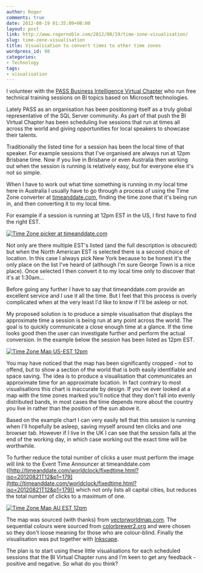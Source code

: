 ```yaml
---
author: Roger
comments: true
date: 2012-08-19 01:35:09+00:00
layout: post
link: http://www.rogernoble.com/2012/08/19/time-zone-visualisation/
slug: time-zone-visualisation
title: Visualisation to convert times to other time zones
wordpress_id: 98
categories:
- Technology
tags:
- visualisation
---
```


I volunteer with the [PASS Business Intelligence Virtual Chapter](http://bi.sqlpass.org/) who run free technical training sessions on BI topics based on Microsoft technologies.

Lately PASS as an organisation has been positioning itself as a truly global representative of the SQL Server community. As part of that push the BI Virtual Chapter has been scheduling live sessions that run at times all across the world and giving opportunities for local speakers to showcase their talents.

Traditionally the listed time for a session has been the local time of that speaker. For example sessions that I've organised are always run at 12pm Brisbane time. Now if you live in Brisbane or even Australia then working out when the session is running is relatively easy, but for everyone else it's not so simple.

When I have to work out what time something is running in my local time here in Australia I usually have to go through a process of using the Time Zone converter at [timeanddate.com](http://timeanddate.com), finding the time zone that it's being run in, and then converting it to my local time.

For example if a session is running at 12pm EST in the US, I first have to find the right EST.

[![Time Zone picker at timeanddate.com]({{site.baseurl}}/assets/img/timeanddate-tzpicker2.png)]({{site.baseurl}}/assets/img/timeanddate-tzpicker2.png)

Not only are there multiple EST's listed (and the full description is obscured) but when the North American EST is selected there is a second choice of location. In this case I always pick New York because to be honest it's the only place on the list I've heard of (although I'm sure George Town is a nice place). Once selected I then convert it to my local time only to discover that it's at 1:30am...

Before going any further I have to say that timeanddate.com provide an excellent service and I use it all the time. But I feel that this process is overly complicated when at the very least I'd like to know if I'll be asleep or not.

My proposed solution is to produce a simple visualisation that displays the approximate time a session is being run at any point across the world. The goal is to quickly communicate a close enough time at a glance. If the time looks good then the user can investigate further and perform the actual conversion. In the example below the session has been listed as 12pm EST.

[![Time Zone Map US-EST 12pm]({{site.baseurl}}/assets/img/TZMap_UST12.png)]({{site.baseurl}}/assets/img/TZMap_UST12.png)

You may have noticed that the map has been significantly cropped - not to offend, but to show a section of the world that is both easily identifiable and space saving. The idea is to produce a visualisation that communicates an approximate time for an approximate location. In fact contrary to most visualisations this chart is inaccurate by design. If you've ever looked at a map with the time zones marked you'll notice that they don't fall into evenly distributed bands, in most cases the time depends more about the country you live in rather than the position of the sun above it.

Based on the example chart I can very easily tell that this session is running when I'll hopefully be asleep, saving myself around ten clicks and one browser tab. However if I live in the UK I can see that the session falls at the end of the working day, in which case working out the exact time will be worthwhile.

To further reduce the total number of clicks a user must perform the image will link to the Event Time Announcer at timeanddate.com ([http://timeanddate.com/worldclock/fixedtime.html?iso=20120821T12&p1=179](http://timeanddate.com/worldclock/fixedtime.html?iso=20120821T12&p1=179)) which not only lists all capital cities, but reduces the total number of clicks to a maximum of one.

[![Time Zone Map AU EST 12pm]({{site.baseurl}}/assets/img/TZMap_AUT121.png)]({{site.baseurl}}/assets/img/TZMap_AUT121.png)



The map was sourced (with thanks) from [vectorworldmap.com](http://www.vectorworldmap.com). The sequential colours were sourced from [colorbrewer2.org](http://colorbrewer2.org/) and were chosen so they don't loose meaning for those who are colour-blind. Finally the visualisation was put together with [Inkscape](http://www.inkscape.org).

The plan is to start using these little visualisations for each scheduled sessions that the BI Virtual Chapter runs and I'm keen to get any feedback - positive and negative. So what do you think?
